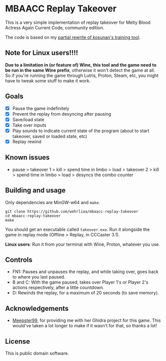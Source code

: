 # MBAACC Replay Takeover

This is a very simple implementation of replay takeover for Melty Blood Actress Again Current Code, community edition.

The code is based on my [partial rewrite of kosunan's training tool](https://github.com/wehrliaa/mbaacc-training-linux).

## Note for Linux users!!!!

**Due to a limitation in (or feature of) Wine, this tool and the game need to be run in the same Wine prefix**, otherwise it won't detect the game at all. So if you're running the game through Lutris, Proton, Steam, etc, you might have to tweak some stuff to make it work.

## Goals

- [X] Pause the game indefinitely
- [X] Prevent the replay from desyncing after pausing
- [X] Save/load state
- [X] Take over inputs
- [X] Play sounds to indicate current state of the program (about to start takeover, saved or loaded state, etc)
- [X] Replay rewind

## Known issues

- pause > takeover 1 > kill > spend time in limbo > load > takeover 2 > kill > spend time in limbo > load > desyncs the combo counter

## Building and usage

Only dependencies are MinGW-w64 and `make`.

```
git clone https://github.com/wehrliaa/mbaacc-replay-takeover
cd mbaacc-replay-takeover
make
```

You should get an executable called `takeover.exe`. Run it alongside the game in replay mode (Offline > Replay, in CCCaster 3.1).

**Linux users**: Run it from your terminal with Wine, Proton, whatever you use.

## Controls

- FN1: Pauses and unpauses the replay, and while taking over, goes back to where you last paused.
- B and C: With the game paused, takes over Player 1's or Player 2's actions respectively, after a little countdown.
- D: Rewinds the replay, for a maximum of 20 seconds (to save memory).

## Acknowledgements

- [Meepster99](https://github.com/Meepster99/), for providing me with her Ghidra project for this game. This would've taken a lot longer to make if it wasn't for that, so thanks a lot!

## License

This is public domain software.
